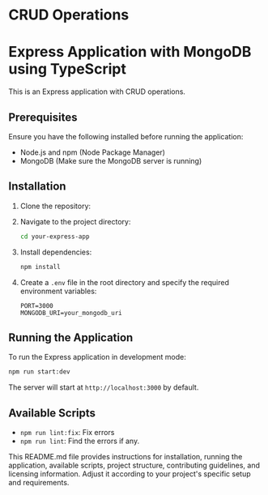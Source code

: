 # CRUD Operations
# Express Application with MongoDB using TypeScript

This is an Express application with CRUD operations.

## Prerequisites

Ensure you have the following installed before running the application:

- Node.js and npm (Node Package Manager)
- MongoDB (Make sure the MongoDB server is running)

## Installation

1. Clone the repository:

2. Navigate to the project directory:

   ```bash
   cd your-express-app
   ```

3. Install dependencies:

   ```bash
   npm install
   ```

4. Create a `.env` file in the root directory and specify the required environment variables:

   ```env
   PORT=3000
   MONGODB_URI=your_mongodb_uri
   ```

## Running the Application

To run the Express application in development mode:

```bash
npm run start:dev
```

The server will start at `http://localhost:3000` by default.

## Available Scripts

- `npm run lint:fix`: Fix errors
- `npm run lint`: Find the errors if any.


This README.md file provides instructions for installation, running the application, available scripts, project structure, contributing guidelines, and licensing information. Adjust it according to your project's specific setup and requirements.
